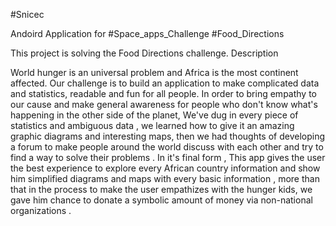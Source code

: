 #Snicec


Andoird Application for #Space_apps_Challenge #Food_Directions 

This project is solving the Food Directions challenge.
Description

 World hunger is an universal problem and Africa is the most continent affected. Our challenge is to build an application to make complicated data and statistics, readable  and fun for all people. In order to bring  empathy to our cause  and make general awareness for  people who don't know  what's happening in the other side of the planet, We've dug  in every piece of statistics and  ambiguous   data ,  we  learned  how to  give it an amazing graphic diagrams and interesting  maps,  then we had thoughts of developing a forum to make people around the world  discuss with each other and  try to find a way to solve their problems . 
<span>In it's final form , This app gives the user the best experience to explore  every African country information  and show him simplified  diagrams and maps  with every basic information ,  more than that  in the process to make the user empathizes with  the hunger kids,  we gave him chance to  donate a symbolic  amount of money via  non-national organizations  .

